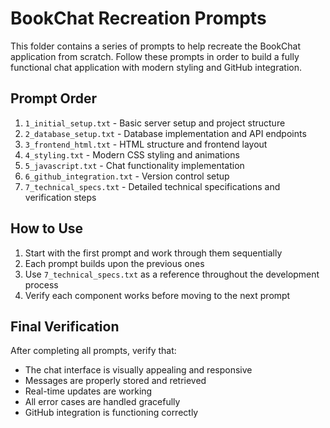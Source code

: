 # BookChat Recreation Prompts

This folder contains a series of prompts to help recreate the BookChat application from scratch. Follow these prompts in order to build a fully functional chat application with modern styling and GitHub integration.

## Prompt Order

1. `1_initial_setup.txt` - Basic server setup and project structure
2. `2_database_setup.txt` - Database implementation and API endpoints
3. `3_frontend_html.txt` - HTML structure and frontend layout
4. `4_styling.txt` - Modern CSS styling and animations
5. `5_javascript.txt` - Chat functionality implementation
6. `6_github_integration.txt` - Version control setup
7. `7_technical_specs.txt` - Detailed technical specifications and verification steps

## How to Use

1. Start with the first prompt and work through them sequentially
2. Each prompt builds upon the previous ones
3. Use `7_technical_specs.txt` as a reference throughout the development process
4. Verify each component works before moving to the next prompt

## Final Verification

After completing all prompts, verify that:
- The chat interface is visually appealing and responsive
- Messages are properly stored and retrieved
- Real-time updates are working
- All error cases are handled gracefully
- GitHub integration is functioning correctly
